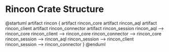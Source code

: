 # Rincon Crate Structure

@startuml
artifact rincon {
    artifact rincon_core
    artifact rincon_aql
    artifact rincon_client
    artifact rincon_connector
    artifact rincon_session
    rincon_aql --> rincon_core
    rincon_client --> rincon_core
    rincon_connector --> rincon_core
    rincon_session --> rincon_aql
    rincon_session --> rincon_client
    rincon_session --> rincon_connector
}
@enduml
